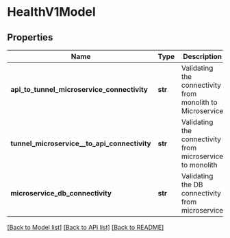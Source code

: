 # HealthV1Model

## Properties
Name | Type | Description | Notes
------------ | ------------- | ------------- | -------------
**api_to_tunnel_microservice_connectivity** | **str** | Validating the connectivity from monolith to Microservice | [optional] 
**tunnel_microservice__to_api_connectivity** | **str** | Validating the connectivity from microservice to monolith | [optional] 
**microservice_db_connectivity** | **str** | Validating the DB connectivity from microservice | [optional] 

[[Back to Model list]](../README.md#documentation-for-models) [[Back to API list]](../README.md#documentation-for-api-endpoints) [[Back to README]](../README.md)



